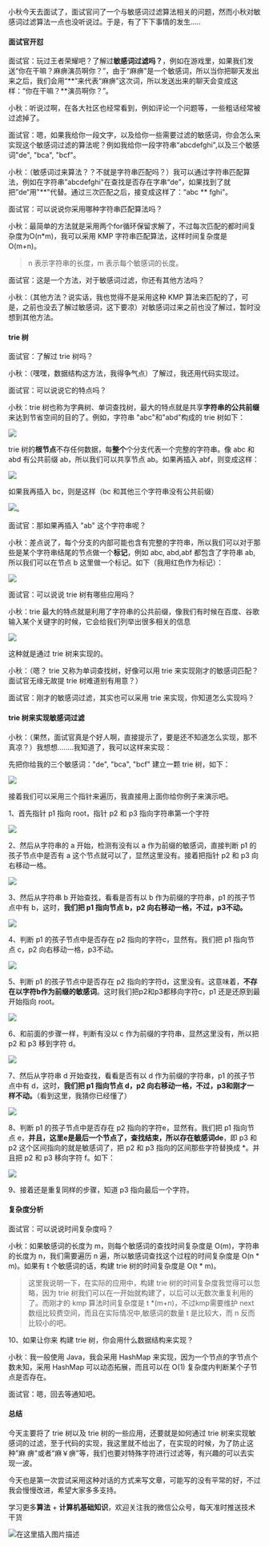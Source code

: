 小秋今天去面试了，面试官问了一个与敏感词过滤算法相关的问题，然而小秋对敏感词过滤算法一点也没听说过。于是，有了下下事情的发生.....

#### 面试官开怼

面试官：玩过王者荣耀吧？了解过**敏感词过滤吗？**，例如在游戏里，如果我们发送“你在干嘛？麻痹演员啊你？”，由于“麻痹”是一个敏感词，所以当你把聊天发出来之后，我们会用“\*\*”来代表“麻痹”这次词，所以发送出来的聊天会变成这样：“你在干嘛？**演员啊你？”。

小秋：听说过啊，在各大社区也经常看到，例如评论一个问题等，一些粗话经常被过滤掉了。

面试官：嗯，如果我给你一段文字，以及给你一些需要过滤的敏感词，你会怎么来实现这个敏感词过滤的算法呢？例如我给你一段字符串“abcdefghi",以及三个敏感词"de", "bca", "bcf"。

小秋：（敏感词过来算法？？不就是字符串匹配吗？）我可以通过字符串匹配算法，例如在字符串”abcdefghi"在查找是否存在字串“de"，如果找到了就把”de“用"**"代替。通过三次匹配之后，接变成这样了：“abc ** fghi"。

面试官：可以说说你采用哪种字符串匹配算法吗？

小秋：最简单的方法就是采用两个for循环保留求解了，不过每次匹配的都时间复杂度为O(n*m)，我可以采用 KMP 字符串匹配算法，这样时间复杂度是 O(m+n)。

> n 表示字符串的长度，m 表示每个敏感词的长度。

面试官：这是一个方法，对于敏感词过滤，你还有其他方法吗？

小秋：（其他方法？说实话，我也觉得不是采用这种 KMP 算法来匹配的了，可是，之前也没去了解过敏感词，这下要凉）对敏感词过来之前也没了解过，暂时没想到其他方法。

#### trie 树

面试官：了解过 trie 树吗？

小秋：（嘿嘿，数据结构这方法，我得争气点）了解过，我还用代码实现过。

面试官：可以说说它的特点吗？

小秋：trie 树也称为字典树、单词查找树，最大的特点就是共享**字符串的公共前缀**来达到节省空间的目的了。例如，字符串 "abc"和"abd"构成的 trie 树如下：

![](https://user-gold-cdn.xitu.io/2019/5/7/16a9220f8cb8b0f8?w=471&h=336&f=png&s=17359)

trie 树的**根节点**不存任何数据，每**整个**个分支代表一个完整的字符串。像 abc 和 abd 有公共前缀 ab，所以我们可以共享节点 ab。如果再插入 abf，则变成这样：

![](https://user-gold-cdn.xitu.io/2019/5/7/16a92247a12117dc?w=475&h=348&f=png&s=19729)

如果我再插入 bc，则是这样（bc 和其他三个字符串没有公共前缀）

![](https://user-gold-cdn.xitu.io/2019/5/7/16a922651588ed2e?w=489&h=342&f=png&s=23915)。

面试官：那如果再插入 "ab" 这个字符串呢？

小秋：差点说了，每个分支的内部可能也含有完整的字符串，所以我们可以对于那些是某个字符串结尾的节点做一个**标记**，例如 abc, abd,abf 都包含了字符串 ab,所以我们可以在节点 b 这里做一个标记。如下（我用红色作为标记）：

![](https://user-gold-cdn.xitu.io/2019/5/7/16a922b03ec436fa?w=432&h=370&f=png&s=23677)


面试官：可以说说 trie 树有哪些应用吗？

小秋：trie 最大的特点就是利用了字符串的公共前缀，像我们有时候在百度、谷歌输入某个关键字的时候，它会给我们列举出很多相关的信息


![](https://user-gold-cdn.xitu.io/2019/5/7/16a92311b4dfcdf2?w=984&h=236&f=png&s=25030)

这种就是通过 trie 树来实现的。

小秋：（嗯？ trie 又称为单词查找树，好像可以用 trie 来实现刚才的敏感词匹配？面试官无缘无故提 trie 树难道别有用意？）

面试官：刚才的敏感词过滤，其实也可以采用 trie 来实现，你知道怎么实现吗？

#### trie 树来实现敏感词过滤

小秋：（果然，面试官真是个好人啊，直接提示了，要是还不知道怎么实现，那不真凉？）我想想........我知道了，我可以这样来实现：

先把你给我的三个敏感词："de", "bca", "bcf" 建立一颗 trie 树，如下：


![](https://user-gold-cdn.xitu.io/2019/5/7/16a923f595a6fae5?w=411&h=349&f=png&s=21076)

接着我们可以采用三个指针来遍历，我直接用上面你给你例子来演示吧。

1、首先指针 p1 指向 root，指针 p2 和 p3 指向字符串第一个字符


![](https://user-gold-cdn.xitu.io/2019/5/7/16a9241249414d30?w=950&h=509&f=png&s=34588)

2、然后从字符串的 a 开始，检测有没有以 a 作为前缀的敏感词，直接判断 p1 的孩子节点中是否有 a 这个节点就可以了，显然这里没有。接着把指针 p2 和 p3 向右移动一格。

![](https://user-gold-cdn.xitu.io/2019/5/7/16a9243c3fe2e11c?w=914&h=405&f=png&s=32150)

3、然后从字符串 b 开始查找，看看是否有以 b 作为前缀的字符串，p1 的孩子节点中有 b，这时，**我们把 p1 指向节点 b，p2 向右移动一格，不过，p3不动。**


![](https://user-gold-cdn.xitu.io/2019/5/7/16a92475d7f0be9d?w=926&h=413&f=png&s=32744)

4、判断 p1 的孩子节点中是否存在 p2 指向的字符c，显然有。我们把 p1 指向节点 c，p2 向右移动一格，p3不动。

![](https://user-gold-cdn.xitu.io/2019/5/7/16a92496237eb3cf?w=919&h=412&f=png&s=32450)

5、判断 p1 的孩子节点中是否存在 p2 指向的字符d，这里没有。这意味着，**不存在以字符b作为前缀的敏感词**。这时我们把p2和p3都移向字符c，p1 还是还原到最开始指向 root。


![](https://user-gold-cdn.xitu.io/2019/5/7/16a924bda72bba94?w=1019&h=400&f=png&s=33486)

6、和前面的步骤一样，判断有没以 c 作为前缀的字符串，显然这里没有，所以把 p2 和 p3 移到字符 d。

![](https://user-gold-cdn.xitu.io/2019/5/7/16a924cf1a5d0009?w=980&h=483&f=png&s=35107)

7、然后从字符串 d 开始查找，看看是否有以 d 作为前缀的字符串，p1 的孩子节点中有 d，这时，**我们把 p1 指向节点 d，p2 向右移动一格，不过，p3和刚才一样不动。**（看到这里，我猜你已经懂了）

![](https://user-gold-cdn.xitu.io/2019/5/7/16a924e6fa468db5?w=1046&h=375&f=png&s=33005)

8、判断 p1 的孩子节点中是否存在 p2 指向的字符e，显然有。我们把 p1 指向节点 e，**并且，这里e是最后一个节点了，查找结束，所以存在敏感词de**，即 p3 和 p2 这个区间指向的就是敏感词了，把 p2 和 p3 指向的区间那些字符替换成 *。并且把 p2 和 p3 移向字符 f。如下：

![](https://user-gold-cdn.xitu.io/2019/5/7/16a9251b45b50014?w=954&h=422&f=png&s=33004)

9、接着还是重复同样的步骤，知道 p3 指向最后一个字符。

#### 复杂度分析

面试官：可以说说时间复杂度吗？

小秋：如果敏感词的长度为 m，则每个敏感词的查找时间复杂度是 O(m)，字符串的长度为 n，我们需要遍历 n 遍，所以敏感词查找这个过程的时间复杂度是 O(n * m)。如果有 t 个敏感词的话，构建 trie 树的时间复杂度是 O(t * m)。

> 这里我说明一下，在实际的应用中，构建 trie 树的时间复杂度我觉得可以忽略，因为 trie 树我们可以在一开始就构建了，以后可以无数次重复利用的了。而刚才的 kmp 算法时间复杂度是 t *(m+n)，不过kmp需要维护 next 数组比较费空间，而且在实际情况中,敏感词的数量 t 是比较大，而 n 反而比较小的吧。

10、如果让你来 构建 trie 树，你会用什么数据结构来实现？

小秋：我一般使用 Java，我会采用 HashMap 来实现，因为一个节点的字节点个数未知，采用 HashMap 可以动态拓展，而且可以在 O(1) 复杂度内判断某个子节点是否存在。

面试官：嗯，回去等通知吧。

#### 总结

今天主要将了 trie 树以及 trie 树的一些应用，还要就是如何通过 trie 树来实现敏感词的过滤，至于代码的实现，我这里就不给出了，在实现的时候，为了防止这种”麻 痹"或者“麻￥痹”等，我们也要对特殊字符进行过滤等，有兴趣的可以去实现一波。

今天也是第一次尝试采用这种对话的方式来写文章，可能写的没有平常的好，不过我会慢慢改进，希望大家多多支持。

学习更多**算法** + **计算机基础知识**，欢迎关注我的微信公众号，每天准时推送技术干货

![在这里插入图片描述](https://img-blog.csdnimg.cn/20200306223728524.png?x-oss-process=image/watermark,type_ZmFuZ3poZW5naGVpdGk,shadow_10,text_aHR0cHM6Ly9ibG9nLmNzZG4ubmV0L20wXzM3OTA3Nzk3,size_16,color_FFFFFF,t_70)



